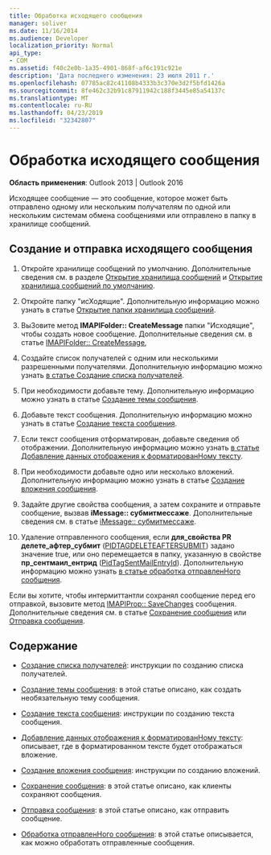 ```yaml
---
title: Обработка исходящего сообщения
manager: soliver
ms.date: 11/16/2014
ms.audience: Developer
localization_priority: Normal
api_type:
- COM
ms.assetid: f40c2e0b-1a35-4901-868f-af6c191c921e
description: 'Дата последнего изменения: 23 июля 2011 г.'
ms.openlocfilehash: 07785ac82c41108b4333b3c370e3d2f5bfd1426a
ms.sourcegitcommit: 8fe462c32b91c87911942c188f3445e85a54137c
ms.translationtype: MT
ms.contentlocale: ru-RU
ms.lasthandoff: 04/23/2019
ms.locfileid: "32342807"
---
```

# <a name="handling-an-outgoing-message"></a>Обработка исходящего сообщения

**Область применения**: Outlook 2013 | Outlook 2016 
  
Исходящее сообщение — это сообщение, которое может быть отправлено одному или нескольким получателям по одной или нескольким системам обмена сообщениями или отправлено в папку в хранилище сообщений.
  
## <a name="create-and-send-an-outgoing-message"></a>Создание и отправка исходящего сообщения
  
1. Откройте хранилище сообщений по умолчанию. Дополнительные сведения см. в разделе [Открытие хранилища сообщений](opening-a-message-store.md) и [Открытие хранилища сообщений по умолчанию](opening-the-default-message-store.md).
    
2. Откройте папку "исХодящие". Дополнительную информацию можно узнать в статье [Открытие папки хранилища сообщений](opening-a-message-store-folder.md).
    
3. ВыЗовите метод **IMAPIFolder:: CreateMessage** папки "Исходящие", чтобы создать новое сообщение. Дополнительные сведения см. в статье [IMAPIFolder:: CreateMessage](imapifolder-createmessage.md),
    
4. Создайте список получателей с одним или несколькими разрешенными получателями. Дополнительную информацию можно узнать [в статье Создание списка получателей](creating-a-recipient-list.md).
    
5. При необходимости добавьте тему. Дополнительную информацию можно узнать в статье [Создание темы сообщения](creating-a-message-subject.md).
    
6. Добавьте текст сообщения. Дополнительную информацию можно узнать в статье [Создание текста сообщения](creating-message-text.md).
    
7. Если текст сообщения отформатирован, добавьте сведения об отображении. Дополнительную информацию можно узнать [в статье Добавление данных отображения к форматированНому тексту](adding-rendering-information-to-formatted-text.md).
    
8. При необходимости добавьте одно или несколько вложений. Дополнительную информацию можно узнать в статье [Создание вложения сообщения](creating-a-message-attachment.md).
    
9. Задайте другие свойства сообщения, а затем сохраните и отправьте сообщение, вызвав **iMessage:: субмитмессаже**. Дополнительные сведения см. в статье [iMessage:: субмитмессаже](imessage-submitmessage.md).
    
10. Удаление отправленного сообщения, если **для\_свойства PR делете_афтер_субмит** ([PIDTAGDELETEAFTERSUBMIT](pidtagdeleteaftersubmit-canonical-property.md)) задано значение true, или оно перемещается в папку, указанную в свойстве **пр_сентмаил_ентрид** ([PidTagSentMailEntryId](pidtagsentmailentryid-canonical-property.md)). Дополнительную информацию можно узнать [в статье обработка отправленНого сообщения](processing-a-sent-message.md).
    
Если вы хотите, чтобы интермиттантли сохранял сообщение перед его отправкой, вызовите метод [IMAPIProp:: SaveChanges](imapiprop-savechanges.md) сообщения. Дополнительные сведения см. в статье [Сохранение сообщения](saving-a-message.md) или [Отправка сообщения](sending-a-message.md). 
  
## <a name="in-this-section"></a>Содержание

- [Создание списка получателей](creating-a-recipient-list.md): инструкции по созданию списка получателей.
    
- [Создание темы сообщения](creating-a-message-subject.md): в этой статье описано, как создать необязательную тему сообщения.
    
- [Создание текста сообщения](creating-message-text.md): инструкции по созданию текста сообщения.
    
- [Добавление данных отображения к форматированНому тексту](adding-rendering-information-to-formatted-text.md): описывает, где в форматированном тексте будет отображаться вложение.
    
- [Создание вложения сообщения](creating-a-message-attachment.md): инструкции по созданию вложений.
    
- [Сохранение сообщения](saving-a-message.md): в этой статье описано, как клиенты сохраняют сообщения.
    
- [Отправка сообщения](sending-a-message.md): в этой статье описано, как отправить сообщение.
    
- [Обработка отправленНого сообщения](processing-a-sent-message.md): в этой статье описывается, как можно обработать отправленные сообщения.
    

